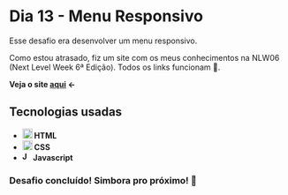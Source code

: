 # Dia 13 - Menu Responsivo

Esse desafio era desenvolver um menu responsivo.

Como estou atrasado, fiz um site com os meus conhecimentos na NLW06 (Next Level Week 6ª Edição). Todos os links funcionam 🙂.

<strong>Veja o site <a href="https://poveii-twentyonedayscoding.netlify.app/dia%2013%20-%20menu%20responsivo/">aqui</a> ←<strong>

## Tecnologias usadas

- <strong>
    <img src="https://cdn.jsdelivr.net/gh/devicons/devicon/icons/html5/html5-original.svg" alt="HTML5 Icon" style="width: 18px;" /> 
      HTML
  </strong>
- <strong>
    <img src="https://cdn.jsdelivr.net/gh/devicons/devicon/icons/css3/css3-original.svg" alt="CSS3 Icon" style="width: 18px;" /> 
      CSS
  </strong>
- <strong>
    <img src="https://cdn.jsdelivr.net/gh/devicons/devicon/icons/javascript/javascript-original.svg" alt="Javascript Icon" style="width: 16px;" /> 
      Javascript
  </strong>

### Desafio concluído! Simbora pro próximo! 🚀
